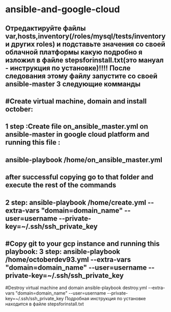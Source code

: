 # ansible-and-google-cloud

Отредактируйте файлы var,hosts,inventory(/roles/mysql/tests/inventory и других roles) и подставьте значения со своей облачной платформы какую подробно я изложил в файле stepsforinstall.txt(это мануал - инструкция по установке)!!!!
После следования этому файлу запустите со своей ansible-master 3 следующие комманды
----
#Create virtual machine, domain and install october:
----
1 step :Create file on_ansible_master.yml on ansible-master in google cloud platform
and running this file :
-----
ansible-playbook /home/on_ansible_master.yml
---
after successful copying go to that folder and execute the rest of the commands
----
2 step:
ansible-playbook /home/create.yml --extra-vars "domain=domain_name" --user=username --private-key=~/.ssh/ssh_private_key
------------
#Copy git to your gcp instance and running this playbook:
3 step:
ansible-playbook /home/octoberdev93.yml --extra-vars "domain=domain_name" --user=username --private-key=~/.ssh/ssh_private_key
-------
#Destroy virtual machine and domain
ansible-playbook destroy.yml --extra-vars "domain=domain_name" --user=username --private-key=~/.ssh/ssh_private_key
 Подробная инструкция по установке находится в файле stepsforinstall.txt
